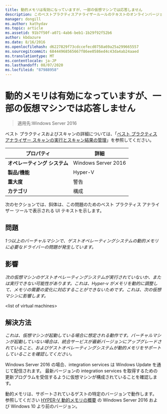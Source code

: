 ```yaml
---
title: 動的メモリは有効になっていますが、一部の仮想マシンでは応答しません
description: このベストプラクティスアナライザールールのテキストのオンラインバージョン。
manager: dongill
ms.author: kathydav
ms.topic: article
ms.assetid: 91b7f50f-a071-4ab6-beb1-1b29f92f52b6
author: kbdazure
ms.date: 8/16/2016
ms.openlocfilehash: d6227829f73cdccefecd0758a69a25a299665557
ms.sourcegitcommit: 68444968565667f86ee0586ed4c43da4ab24aaed
ms.translationtype: MT
ms.contentlocale: ja-JP
ms.lasthandoff: 08/07/2020
ms.locfileid: "87988958"
---
```

# <a name="dynamic-memory-is-enabled-but-not-responding-on-some-virtual-machines"></a>動的メモリは有効になっていますが、一部の仮想マシンでは応答しません

>適用先:Windows Server 2016

ベスト プラクティスおよびスキャンの詳細については、「[ベスト プラクティス アナライザー スキャンの実行とスキャン結果の管理](https://go.microsoft.com/fwlink/p/?LinkID=223177)」を参照してください。

|プロパティ|詳細|
|-|-|
|**オペレーティング システム**|Windows Server 2016|
|**製品/機能**|Hyper-V|
|**重大度**|警告|
|**カテゴリ**|構成|

次のセクションでは、斜体は、この問題のためのベスト プラクティス アナライザー ツールで表示される UI テキストを示します。

## <a name="issue"></a>問題
*1つ以上のバーチャルマシンで、ゲストオペレーティングシステムの動的メモリに必要なドライバーの問題が発生しています。*

## <a name="impact"></a>影響
*次の仮想マシンのゲストオペレーティングシステムが実行されていないか、または実行できない可能性があります。これは、Hyper-v がメモリを動的に調整して、メモリの需要の変化に対応することができないためです。これは、次の仮想マシンに影響します。*

\<list of virtual machines>

## <a name="resolution"></a>解決方法
*これは、仮想マシンが起動している場合に想定される動作です。バーチャルマシンが起動していない場合は、統合サービスが最新バージョンにアップグレードされていること、およびゲストオペレーティングシステムが動的メモリをサポートしていることを確認してください。*

Windows Server 2016 の場合、integration services は Windows Update を通じて配信されます。 最新バージョンの integration services を取得するための更新プログラムを受信するように仮想マシンが構成されていることを確認します。

動的メモリは、サポートされているゲストの特定のバージョンで動作します。 参照してください [HYPER-V 動的メモリの概要](/previous-versions/windows/it-pro/windows-server-2012-R2-and-2012/hh831766(v=ws.11)) の Windows Server 2016 および Windows 10 より前のバージョン。